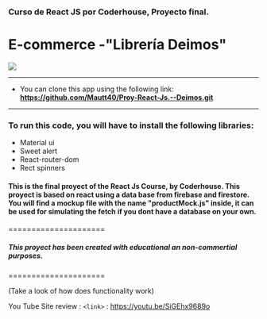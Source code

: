 ### Curso de React JS por Coderhouse, Proyecto final.

# E-commerce -"Librería Deimos"

![](https://res.cloudinary.com/dybaqgqte/image/upload/v1683927889/Librer%C3%ADa%20Deimos/Deimos-logo_ttsklz.png)
_______________________________________________________
- You can clone this app using the following link: **https://github.com/Mautt40/Proy-React-Js.--Deimos.git**

_______________________________________________________
### To run this code, you will have to install the following libraries:
- Material ui
- Sweet alert
- React-router-dom
- Rect spinners




#### This is the final proyect of the React Js Course, by Coderhouse. This proyect is based on react using a data base from firebase and firestore. You will find a mockup file with the name "productMock.js" inside, it can be used for simulating the fetch if you dont have a database on your own.

=====================



#####  This proyect has been created with educational an non-commertial purposes.
=====================

(Take a look of how does functionality work)

You Tube Site review :
`<link>` : <https://youtu.be/SiGEhx9689o>